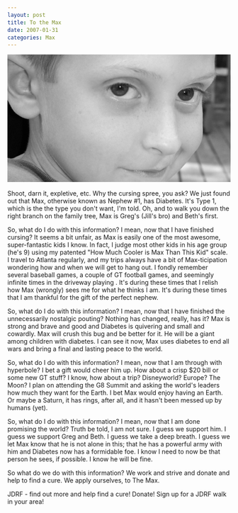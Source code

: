 ```yaml
---
layout: post
title: To the Max 
date: 2007-01-31
categories: Max
---
```


![Max](/images/20070131/shapeimage_1.png)

Shoot, darn it, expletive, etc.  Why the cursing spree, you ask?  We just found out that Max, otherwise known as Nephew #1, has Diabetes.  It's Type 1, which is the the type you don't want, I'm told.  Oh, and to walk you down the right branch on the family tree, Max is Greg's (Jill's bro) and Beth's first. 

So, what do I do with this information?   I mean, now that I have finished cursing?  It seems a bit unfair, as Max is easily one of the most awesome, super-fantastic kids I know.  In fact, I judge most other kids in his age group (he's 9) using my patented "How Much Cooler is Max Than This Kid" scale.  I travel to Atlanta regularly, and my trips always have a bit of Max-ticipation wondering how and when we will get to hang out.  I fondly remember several baseball games, a couple of GT football games, and seemingly infinite times in the driveway playing <insert any sport here>.  It's during these times that I relish how Max (wrongly) sees me for what he thinks I am.  It's during these times that I am thankful for the gift of the perfect nephew.

So, what do I do with this information?  I mean, now that I have finished the unnecessarily nostalgic pouting?  Nothing has changed, really, has it?  Max is strong and brave and good and Diabetes is quivering and small and cowardly.  Max will crush this bug and be better for it.  He will be a giant among children with diabetes.  I can see it now, Max uses diabetes to end all wars and bring a final and lasting peace to the world.

So, what do I do with this information?  I mean, now that I am through with hyperbole?  I bet a gift would cheer him up.  How about a crisp $20 bill or some new GT stuff?  I know, how about a trip?  Disneyworld?  Europe?  The Moon?  I plan on attending the G8 Summit and asking the world's leaders how much they want for the Earth.  I bet Max would enjoy having an Earth.  Or maybe a Saturn, it has rings, after all, and it hasn't  been messed up by humans (yet).

So, what do I do with this information? I mean, now that I am done promising the world?  Truth be told, I am not sure.  I guess we support him.  I guess we support Greg and Beth.  I guess we take a deep breath.  I guess we let Max know that he is not alone in this; that he has a powerful army with him and Diabetes now has a formidable foe.  I know I need to now be that person he sees, if possible.  I know he will be fine.

So what do we do with this information?  We work and strive and donate and help to find a cure.  We apply ourselves, to The Max. 

JDRF - find out more and help find a cure! Donate! Sign up for a JDRF walk in your area!
